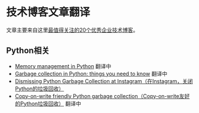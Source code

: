 # 技术博客文章翻译

文章主要来自这里[最值得关注的20个优秀企业技术博客](http://www.infoq.com/cn/articles/20-outstanding-enterprise-technology-blog)。

## Python相关

- [Memory management in Python](/python/Python内存管理.md) 翻译中
- [Garbage collection in Python: things you need to know](https://rushter.com/blog/python-garbage-collector/) 翻译中
- [Dismissing Python Garbage Collection at Instagram（在Instagram，关闭Python的垃圾回收）](/python/在Instagram，取消Python垃圾回收.md)
- [Copy-on-write friendly Python garbage collection（Copy-on-write友好的Python垃圾回收）](/python/Copy-on-write友好的Python垃圾回收.md) 翻译中
